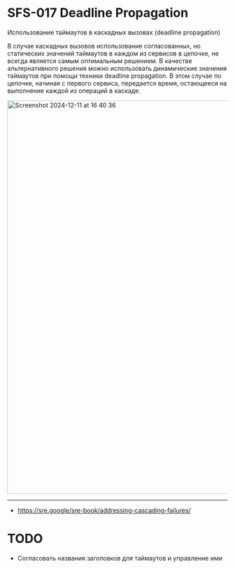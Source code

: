 # SFS-017 Deadline Propagation

Использование таймаутов в каскадных вызовах (deadline propagation)

В случае каскадных вызовов использование согласованных, но статических значений таймаутов в каждом из сервисов в цепочке, не всегда является самым оптимальным решением. В качестве альтернативного решения можно использовать динамические значения таймаутов при помощи техники deadline propagation. В этом случае по цепочке, начиная с первого сервиса, передается время, остающееся на выполнение каждой из операций в каскаде.

<img width="897" alt="Screenshot 2024-12-11 at 16 40 36" src="https://github.com/user-attachments/assets/ee94a5a2-5354-42a0-83fb-b6904b9d2977" />

---
* https://sre.google/sre-book/addressing-cascading-failures/

# TODO

* Согласовать названия заголовков для таймаутов и управление ими
